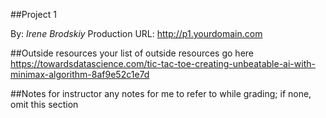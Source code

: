 ##Project 1

By: *Irene Brodskiy*
Production URL: http://p1.yourdomain.com

##Outside resources
your list of outside resources go here
https://towardsdatascience.com/tic-tac-toe-creating-unbeatable-ai-with-minimax-algorithm-8af9e52c1e7d


##Notes for instructor
any notes for me to refer to while grading; if none, omit this section